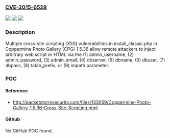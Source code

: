 ### [CVE-2015-6528](https://cve.mitre.org/cgi-bin/cvename.cgi?name=CVE-2015-6528)
![](https://img.shields.io/static/v1?label=Product&message=n%2Fa&color=blue)
![](https://img.shields.io/static/v1?label=Version&message=n%2Fa&color=blue)
![](https://img.shields.io/static/v1?label=Vulnerability&message=n%2Fa&color=brighgreen)

### Description

Multiple cross-site scripting (XSS) vulnerabilities in install_classic.php in Coppermine Photo Gallery (CPG) 1.5.36 allow remote attackers to inject arbitrary web script or HTML via the (1) admin_username, (2) admin_password, (3) admin_email, (4) dbserver, (5) dbname, (6) dbuser, (7) dbpass, (8) table_prefix, or (9) impath parameter.

### POC

#### Reference
- http://packetstormsecurity.com/files/133059/Coppermine-Photo-Gallery-1.5.36-Cross-Site-Scripting.html

#### Github
No GitHub POC found.

